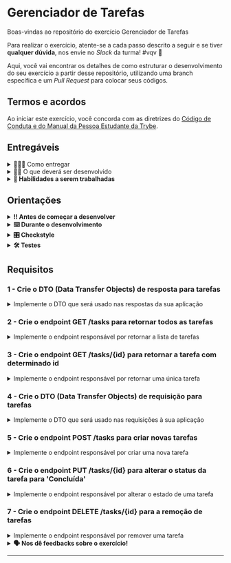 # Gerenciador de Tarefas

Boas-vindas ao repositório do exercício Gerenciador de Tarefas

Para realizar o exercício, atente-se a cada passo descrito a seguir e se tiver **qualquer dúvida**, nos envie no _Slack_ da turma! #vqv 🚀

Aqui, você vai encontrar os detalhes de como estruturar o desenvolvimento do seu exercício a partir desse repositório, utilizando uma branch específica e um _Pull Request_ para colocar seus códigos.

## Termos e acordos
Ao iniciar este exercício, você concorda com as diretrizes do [Código de Conduta e do Manual da Pessoa Estudante da Trybe](https://app.betrybe.com/learn/student-manual/codigo-de-conduta-da-pessoa-estudante).

## Entregáveis

<details>
  <summary>🤷🏽‍♀️ Como entregar</summary><br />

Para entregar o seu exercício, você deverá criar um _Pull Request_ neste repositório.

Lembre-se que você pode consultar nosso conteúdo sobre [Git & GitHub](https://app.betrybe.com/learn/course/5e938f69-6e32-43b3-9685-c936530fd326/module/fc998c60-386e-46bc-83ca-4269beb17e17/section/fe827a71-3222-4b4d-a66f-ed98e09961af/day/1a530297-e176-4c79-8ed9-291ae2950540/lesson/2b2edce7-9c49-4907-92a2-aa571f823b79) e nosso [Blog - Git & GitHub](https://blog.betrybe.com/tecnologia/git-e-github/) sempre que precisar!
</details>

<details>
  <summary>👨‍💻 O que deverá ser desenvolvido</summary><br />

Você irá desenvolver uma aplicação que gerencia tarefas, um ToDo List. Nessa aplicação será possível adicionar e remover uma tarefa nova, marcar uma tarefa como concluída além de listar uma única tarefa ou todas as tarefas. Parece fácil né? E realmente é!

Esse exercício vai deixar nítido como uma API REST em Java funciona, como criar os endpoints de diferentes verbos HTTP. Será essencial para fixar seu aprendizado.

</details>

<details>
  <summary><strong>📝 Habilidades a serem trabalhadas</strong></summary>

Neste exercício, verificamos se você é capaz de:

- Utilizar anotações do Spring para mapear rotas e métodos HTTP aos controladores 
- Configurar e manipular os parâmetros de rotas e requisições HTTP nos endpoints
- Integrar os endpoints com outras camadas do sistema, como a camada de serviço e a camada de persistência


</details>

## Orientações

<details>

   <summary><strong>‼ Antes de começar a desenvolver </strong></summary>

1. Clone o repositório

- Use o comando: `git clone <url do repositório>`
- Entre na pasta do repositório que você acabou de clonar:
    - `cd <nome do repositório>`

2. Instale as dependências

    - `mvn install`  

3. Crie uma branch a partir da branch `main`

- Verifique que você está na branch `main`
    - Exemplo: `git branch`
- Se você não estiver, mude para a branch `main`
    - Exemplo: `git checkout main`
- Agora, crie uma branch à qual você vai submeter os `commits` do seu exercício:
    - Você deve criar uma branch no seguinte formato: `nome-sobrenome-nome-do-exercício`;
    - Exemplo: `git checkout -b maria-soares-lessons-learned`

4. Crie na raiz do exercício os arquivos que você precisará desenvolver:

- Verifique que você está na raiz do exercício:
    - Exemplo: `pwd` -> o retorno vai ser algo tipo _/Users/maria/code/**sd-0x-project-lessons-learned**_
- Crie os arquivos index.html e style.css:
    - Exemplo: `touch index.html style.css`

5. Adicione as mudanças ao _stage_ do Git e faça um `commit`

- Verifique que as mudanças ainda não estão no _stage_:
    - Exemplo: `git status` (devem aparecer listados os novos arquivos em vermelho)
- Adicione o novo arquivo ao _stage_ do Git:
    - Exemplo:
        - `git add .` (adicionando todas as mudanças - _que estavam em vermelho_ - ao stage do Git)
        - `git status` (devem aparecer listados os arquivos em verde)
- Faça o `commit` inicial:
    - Exemplo:
        - `git commit -m 'iniciando o exercício. VAMOS COM TUDO :rocket:'` (fazendo o primeiro commit)
        - `git status` (deve aparecer uma mensagem tipo _nothing to commit_ )

6. Adicione a sua branch com o novo `commit` ao repositório remoto

- Usando o exemplo anterior: `git push -u origin maria-soares-lessons-learned`

7. Crie um novo `Pull Request` _(PR)_

- Vá até a página de _Pull Requests_ do [repositório no GitHub](https://github.com/tryber/sd-0x-project-lessons-learned/pulls)
    - Clique no botão verde _"New pull request"_
    - Clique na caixa de seleção _"Compare"_ e escolha a sua branch **com atenção**
- Coloque um título para o seu _Pull Request_
    - Exemplo: _"Cria tela de busca"_
- Clique no botão verde _"Create pull request"_

- Adicione uma descrição para o _Pull Request_, um título nítido que o identifique, e clique no botão verde _"Create pull request"_

 <img width="1335" alt="Exemplo de pull request" src="https://user-images.githubusercontent.com/42356399/166255109-b95e6eb4-2503-45e5-8fb3-cf7caa0436e5.png">

- Volte até a [página de _Pull Requests_ do repositório](https://github.com/tryber/sd-0x-project-lessons-learned/pulls) e confira que o seu _Pull Request_ está criado

</details>

<details>

<summary><strong>⌨️ Durante o desenvolvimento</strong></summary>

Faça `commits` das alterações que você fizer no código regularmente, pois assim você garante visibilidade para o time da Trybe e treina essa prática para o mercado de trabalho :) ;

- Lembre-se de sempre após um (ou alguns) `commits` atualizar o repositório remoto;
- Os comandos que você utilizará com mais frequência são:
    - `git status` _(para verificar o que está em vermelho - fora do stage - e o que está em verde - no stage)_;
    - `git add` _(para adicionar arquivos ao stage do Git)_;
    - `git commit` _(para criar um commit com os arquivos que estão no stage do Git)_;
    - `git push -u origin nome-da-branch` _(para enviar o commit para o repositório remoto na primeira vez que fizer o `push` de uma nova branch)_;
    - `git push` _(para enviar o commit para o repositório remoto após o passo anterior)_.

</details>

<details>
<summary><strong>🎛 Checkstyle</strong></summary>

Para garantir a qualidade do código, vamos utilizar neste exercício o `Checkstyle`. Assim o código estará alinhado com as boas práticas de desenvolvimento, sendo mais legível e de fácil manutenção! Para poder rodar o `Checkstyle` certifique-se de ter executado o comando `mvn install` dentro do repositório.

Para rodá-los localmente no repositório, execute os comandos abaixo:

```bash
mvn checkstyle:check
```

Se a análise do `Checkstyle` encontrar problemas no seu código, tais problemas serão mostrados no seu terminal. Se não houver problema no seu código, nada será impresso no seu terminal.

Você pode também instalar o plugin do `Checkstyle` na sua `IDE`. Para isso, volte na primeira seção do conteúdo.

⚠️ **PULL REQUESTS COM ISSUES NO `Checkstyle` NÃO SERÃO AVALIADAS. ATENTE-SE PARA RESOLVÊ-LAS ANTES DE FINALIZAR O DESENVOLVIMENTO!** ⚠️

</details>

<details>
<summary><strong>🛠 Testes</strong></summary>

Para executar todos os testes basta rodar o comando:
```bash
mvn test
```

Para executar apenas uma classe de testes:
```bash
mvn test -Dtest="TestClassName"
```

</details>

## Requisitos

### 1 - Crie o DTO (Data Transfer Objects) de resposta para tarefas

<details>
  <summary>Implemente o DTO que será usado nas respostas da sua aplicação</summary><br />

O DTO deve seguir os seguinte critérios:

- Ser nomeado `TaskDto`.
- Deve ser implementado usando `record`.
- Ser localizado no package `com.betrybe.taskmanager.dto`.
- Possuir os seguintes campos:
  - `id` do tipo `String`
  - `title` do tipo `String`
  - `description` do tipo `String`
  - `ownerName` do tipo `String`
  - `isComplete` do tipo `Boolean`

  _Dica: Utilize `record` para implementar seu DTO_

</details>

### 2 - Crie o endpoint GET /tasks para retornar todos as tarefas

<details>
  <summary>Implemente o endpoint responsável por retornar a lista de tarefas</summary><br />

O endpoint deve seguir os seguintes critérios:

- A aplicação possui a componente Spring `FakeTaskDatabase` que implementa a interface `TaskDatabaseInterface` e deve ser utilizada para a camada de acesso ao banco de dados.
- Ao receber uma requisição no endpoint `GET /tasks` deve retornar a lista de tarefas retornadas pela `FakeTaskDatabase` devidamente serializadas para o `TaskDto` criado no requisito anterior.
- Utilize a arquitetura em camadas.

</details>

### 3 - Crie o endpoint GET /tasks/{id} para retornar a tarefa com determinado id

<details>
  <summary>Implemente o endpoint responsável por retornar uma única tarefa</summary><br />

O endpoint deve seguir os seguintes critérios:

- Assim como no requisito anterior, a componente Spring `FakeTaskDatabase` deve ser utilizada.
- Ao receber uma requisição no endpoint `GET /tasks/{id}` com id existente na `FakeTaskDatabase`, deve retornar a tarefa com aquele id devidamente serializada para o `TaskDto` criado no requisito 1.
- Ao receber uma requisição para um id inexistente na `FakeTaskDatabase`, deve retornar status `404`.

</details>

### 4 - Crie o DTO (Data Transfer Objects) de requisição para tarefas

<details>
  <summary>Implemente o DTO que será usado nas requisições à sua aplicação</summary><br />

Esse DTO será utilizado por requisições do verbo `POST` para a criação de novas tarefas, ele deve seguir os seguinte critérios:

- Ser nomeado `TaskCreationDto`.
- Deve ser implementado usando `record`.
- Ser localizado no package `com.betrybe.taskmanager.dto`.
- Possuir os seguintes campos:
  - `title` do tipo `String`
  - `description` do tipo `String`
  - `ownerName` do tipo `String`

_Dica: Utilize `record` para implementar seu DTO_
</details>

### 5 - Crie o endpoint POST /tasks para criar novas tarefas

<details>
  <summary>Implemente o endpoint responsável por criar uma nova tarefa</summary><br />

O endpoint deve seguir os seguintes critérios:

- Assim como nos requisitos anteriores, a componente Spring `FakeTaskDatabase` deve ser utilizada.
- Ao receber uma requisição no endpoint `POST /tasks` com o `TaskCreationDto` do requisito anterior, deve retornar:
  - status `201`.
  - o `id` da nova tarefa como `body` da resposta.

</details>

### 6 - Crie o endpoint PUT /tasks/{id} para alterar o status da tarefa para 'Concluída'

<details>
  <summary>Implemente o endpoint responsável por alterar o estado de uma tarefa</summary><br />

O campo `isComplete` da `TaskModel` é um `Boolean` que representa se a tarefa está em 'Andamento' ou se foi 'Concluída', utilize dessa informação para completar esse requisito.

O endpoint deve seguir os seguinte critérios:

- Assim como nos requisitos anteriores, a componente Spring `FakeTaskDatabase` deve ser utilizada.
- Ao receber uma requisição no endpoint `PUT /tasks/{id}`, deve:
  - retornar status `204`.
  - Deve alterar no banco de dados o status da tarefa para 'Concluída', de modo que uma subsequente requisição `GET /tasks/{id}` retorne os dados da tarefa como concluída.

</details>

### 7 - Crie o endpoint DELETE /tasks/{id} para a remoção de tarefas

<details>
  <summary>Implemente o endpoint responsável por remover uma tarefa</summary><br />

O endpoint deve seguir os seguintes critérios:

- Assim como nos requisitos anteriores, a componente Spring `FakeTaskDatabase` deve ser utilizada.
- Ao receber uma requisição no endpoint `REMOVE /tasks/{id}` deve retornar status `204`.
- Deve remover a tarefa do banco de dados, de modo que uma subsequente requisição `GET /tasks/{id}` retorne status `404`.

</details>

<details>
<summary><strong> 🗣 Nos dê feedbacks sobre o exercício!</strong></summary>

Ao finalizar e submeter o exercício, não se esqueça de avaliar sua experiência preenchendo o [formulário](https://be-trybe.typeform.com/to/ZTeR4IbH#cohort_hidden=CH1&template=betrybe/java-0x-exercicio-gerenciador-de-tarefas).
**Leva menos de 3 minutos!**

</details>

---

<!-- mdi versão 1.0 exercício como projeto ⚠️ não exclua esse comentário -->
